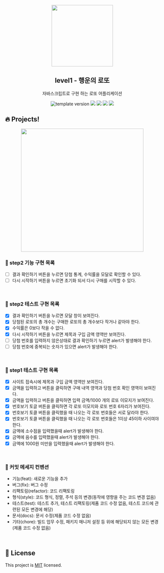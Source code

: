 <p align="middle" >
  <img width="200px;" src="./src/images/lotto_ball.png"/>
</p>
<h2 align="middle">level1 - 행운의 로또</h2>
<p align="middle">자바스크립트로 구현 하는 로또 어플리케이션</p>
<p align="middle">
<img src="https://img.shields.io/badge/version-1.0.0-blue?style=flat-square" alt="template version"/>
<img src="https://img.shields.io/badge/language-html-red.svg?style=flat-square"/>
<img src="https://img.shields.io/badge/language-css-blue.svg?style=flat-square"/>
<img src="https://img.shields.io/badge/language-js-yellow.svg?style=flat-square"/>
<a href="https://github.com/daybrush/moveable/blob/master/LICENSE" target="_blank">
  <img src="https://img.shields.io/github/license/daybrush/moveable.svg?style=flat-square&label=license&color=08CE5D"/>
  </a>
</p>

## 🔥 Projects!

<p align="middle">
  <img width="400" src="./src/images/lotto_ui.png">
</p>

### 🎯 step2 기능 구현 목록

- [ ] 결과 확인하기 버튼을 누르면 당첨 통계, 수익률을 모달로 확인할 수 있다.
- [ ] 다시 시작하기 버튼을 누르면 초기화 되서 다시 구매를 시작할 수 있다.

<br>

### 🧩 step2 테스트 구현 목록

- [x] 결과 확인하기 버튼을 누르면 모달 창이 보여진다.
- [x] 당첨된 로또의 총 개수는 구매한 로또의 총 개수보다 작거나 같아야 한다.
- [x] 수익률은 0보다 작을 수 없다.
- [x] 다시 시작하기 버튼을 누르면 제목과 구입 금액 영역만 보여진다.
- [ ] 당첨 번호를 입력하지 않은상태로 결과 확인하기 누르면 alert가 발생해야 한다.
- [ ] 당첨 번호에 중복되는 숫자가 있으면 alert가 발생해야 한다.

<br>

### 🧩 step1 테스트 구현 목록

- [x] 사이트 접속시에 제목과 구입 금액 영역만 보여진다.
- [x] 금액을 입력하고 버튼을 클릭하면 구매 내역 영역과 당첨 번호 확인 영역이 보여진다.
- [x] 금액을 입력하고 버튼을 클릭하면 입력 금액/1000 개의 로또 이모지가 보여진다.
- [x] 번호보기 토글 버튼을 클릭하면 각 로또 이모지와 로또 번호 6자리가 보여진다.
- [x] 번호보기 토클 버튼을 클릭했을 때 나오는 각 로또 번호들은 서로 달라야 한다.
- [x] 번호보기 토클 버튼을 클릭했을 때 나오는 각 로또 번호들은 1이상 45이하 사이여야 한다.
- [x] 금액에 소수점을 입력했을때 alert가 발생해야 한다.
- [x] 금액에 음수를 입력했을때 alert가 발생해야 한다.
- [x] 금액에 1000원 미만을 입력했을때 alert가 발생해야 한다.

<br>

### 🔨 커밋 메세지 컨벤션

- 기능(feat): 새로운 기능을 추가
- 버그(fix): 버그 수정
- 리팩토링(refactor): 코드 리팩토링
- 형식(style): 코드 형식, 정렬, 주석 등의 변경(동작에 영향을 주는 코드 변경 없음)
- 테스트(test): 테스트 추가, 테스트 리팩토링(제품 코드 수정 없음, 테스트 코드에 관련된 모든 변경에 해당)
- 문서(docs): 문서 수정(제품 코드 수정 없음)
- 기타(chore): 빌드 업무 수정, 패키지 매니저 설정 등 위에 해당되지 않는 모든 변경(제품 코드 수정 없음)

<br>

## 📝 License

This project is [MIT](https://github.com/woowacourse/javascript-lotto/blob/main/LICENSE) licensed.
